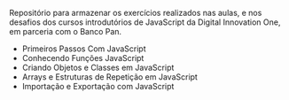 Repositório para armazenar os exercícios realizados nas aulas, e nos desafios dos cursos introdutórios de JavaScript da Digital Innovation One, em parceria com o Banco Pan. 

* Primeiros Passos Com JavaScript
* Conhecendo Funções JavaScript
* Criando Objetos e Classes em JavaScript
* Arrays e Estruturas de Repetição em JavaScript
* Importação e Exportação com JavaScript
